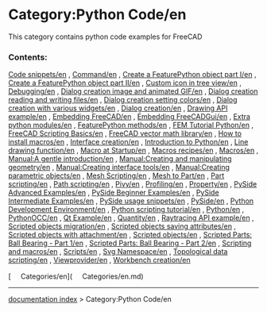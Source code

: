 # Category:Python Code/en
This category contains python code examples for FreeCAD

### Contents:

[Code snippets/en](Code_snippets/en.md) , [Command/en](Command/en.md) , [Create a FeaturePython object part I/en](Create_a_FeaturePython_object_part_I/en.md) , [Create a FeaturePython object part II/en](Create_a_FeaturePython_object_part_II/en.md) , [Custom icon in tree view/en](Custom_icon_in_tree_view/en.md) , [Debugging/en](Debugging/en.md) , [Dialog creation image and animated GIF/en](Dialog_creation_image_and_animated_GIF/en.md) , [Dialog creation reading and writing files/en](Dialog_creation_reading_and_writing_files/en.md) , [Dialog creation setting colors/en](Dialog_creation_setting_colors/en.md) , [Dialog creation with various widgets/en](Dialog_creation_with_various_widgets/en.md) , [Dialog creation/en](Dialog_creation/en.md) , [Drawing API example/en](Drawing_API_example/en.md) , [Embedding FreeCAD/en](Embedding_FreeCAD/en.md) , [Embedding FreeCADGui/en](Embedding_FreeCADGui/en.md) , [Extra python modules/en](Extra_python_modules/en.md) , [FeaturePython methods/en](FeaturePython_methods/en.md) , [FEM Tutorial Python/en](FEM_Tutorial_Python/en.md) , [FreeCAD Scripting Basics/en](FreeCAD_Scripting_Basics/en.md) , [FreeCAD vector math library/en](FreeCAD_vector_math_library/en.md) , [How to install macros/en](How_to_install_macros/en.md) , [Interface creation/en](Interface_creation/en.md) , [Introduction to Python/en](Introduction_to_Python/en.md) , [Line drawing function/en](Line_drawing_function/en.md) , [Macro at Startup/en](Macro_at_Startup/en.md) , [Macros recipes/en](Macros_recipes/en.md) , [Macros/en](Macros/en.md) , [Manual:A gentle introduction/en](Manual:A_gentle_introduction/en.md) , [Manual:Creating and manipulating geometry/en](Manual:Creating_and_manipulating_geometry/en.md) , [Manual:Creating interface tools/en](Manual:Creating_interface_tools/en.md) , [Manual:Creating parametric objects/en](Manual:Creating_parametric_objects/en.md) , [Mesh Scripting/en](Mesh_Scripting/en.md) , [Mesh to Part/en](Mesh_to_Part/en.md) , [Part scripting/en](Part_scripting/en.md) , [Path scripting/en](Path_scripting/en.md) , [Pivy/en](Pivy/en.md) , [Profiling/en](Profiling/en.md) , [Property/en](Property/en.md) , [PySide Advanced Examples/en](PySide_Advanced_Examples/en.md) , [PySide Beginner Examples/en](PySide_Beginner_Examples/en.md) , [PySide Intermediate Examples/en](PySide_Intermediate_Examples/en.md) , [PySide usage snippets/en](PySide_usage_snippets/en.md) , [PySide/en](PySide/en.md) , [Python Development Environment/en](Python_Development_Environment/en.md) , [Python scripting tutorial/en](Python_scripting_tutorial/en.md) , [Python/en](Python/en.md) , [PythonOCC/en](PythonOCC/en.md) , [Qt Example/en](Qt_Example/en.md) , [Quantity/en](Quantity/en.md) , [Raytracing API example/en](Raytracing_API_example/en.md) , [Scripted objects migration/en](Scripted_objects_migration/en.md) , [Scripted objects saving attributes/en](Scripted_objects_saving_attributes/en.md) , [Scripted objects with attachment/en](Scripted_objects_with_attachment/en.md) , [Scripted objects/en](Scripted_objects/en.md) , [Scripted Parts: Ball Bearing - Part 1/en](Scripted_Parts:_Ball_Bearing_-_Part_1/en.md) , [Scripted Parts: Ball Bearing - Part 2/en](Scripted_Parts:_Ball_Bearing_-_Part_2/en.md) , [Scripting and macros/en](Scripting_and_macros/en.md) , [Scripts/en](Scripts/en.md) , [Svg Namespace/en](Svg_Namespace/en.md) , [Topological data scripting/en](Topological_data_scripting/en.md) , [Viewprovider/en](Viewprovider/en.md) , [Workbench creation/en](Workbench_creation/en.md)

[<img src="images/Property.png" style="width:16px"> Categories/en](<img src="images/Property.png" style="width:16px"> Categories/en.md)

---
[documentation index](../README.md) > Category:Python Code/en
